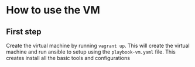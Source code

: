 # How to use the VM

## First step
Create the virtual machine by running `vagrant up`. This will create the virtual machine and run ansible to setup using the `playbook-vm.yaml` file.
This creates install all the basic tools and configurations